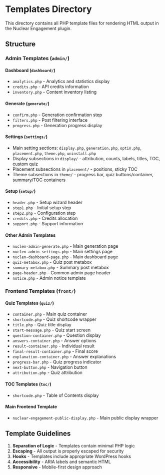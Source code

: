 # Templates Directory

This directory contains all PHP template files for rendering HTML output in the Nuclear Engagement plugin.

## Structure

### Admin Templates (`admin/`)

#### Dashboard (`dashboard/`)
- `analytics.php` - Analytics and statistics display
- `credits.php` - API credits information
- `inventory.php` - Content inventory listing

#### Generate (`generate/`)
- `confirm.php` - Generation confirmation step
- `filters.php` - Post filtering interface
- `progress.php` - Generation progress display

#### Settings (`settings/`)
- Main setting sections: `display.php`, `generation.php`, `optin.php`, `placement.php`, `theme.php`, `uninstall.php`
- Display subsections in `display/` - attribution, counts, labels, titles, TOC, custom quiz
- Placement subsections in `placement/` - positions, sticky TOC
- Theme subsections in `theme/` - progress bar, quiz buttons/container, summary/TOC containers

#### Setup (`setup/`)
- `header.php` - Setup wizard header
- `step1.php` - Initial setup step
- `step2.php` - Configuration step
- `credits.php` - Credits allocation
- `support.php` - Support information

#### Other Admin Templates
- `nuclen-admin-generate.php` - Main generation page
- `nuclen-admin-settings.php` - Main settings page
- `nuclen-dashboard-page.php` - Main dashboard page
- `quiz-metabox.php` - Quiz post metabox
- `summary-metabox.php` - Summary post metabox
- `page-header.php` - Common admin page header
- `notice.php` - Admin notice template

### Frontend Templates (`front/`)

#### Quiz Templates (`quiz/`)
- `container.php` - Main quiz container
- `shortcode.php` - Quiz shortcode wrapper
- `title.php` - Quiz title display
- `start-message.php` - Quiz start screen
- `question-container.php` - Question display
- `answers-container.php` - Answer options
- `result-container.php` - Individual result
- `final-result-container.php` - Final score
- `explanation-container.php` - Answer explanations
- `progress-bar.php` - Quiz progress indicator
- `next-button.php` - Navigation button
- `attribution.php` - Quiz attribution

#### TOC Templates (`toc/`)
- `shortcode.php` - Table of Contents display

#### Main Frontend Template
- `nuclear-engagement-public-display.php` - Main public display wrapper

## Template Guidelines

1. **Separation of Logic** - Templates contain minimal PHP logic
2. **Escaping** - All output is properly escaped for security
3. **Hooks** - Templates include appropriate WordPress hooks
4. **Accessibility** - ARIA labels and semantic HTML
5. **Responsive** - Mobile-first design approach